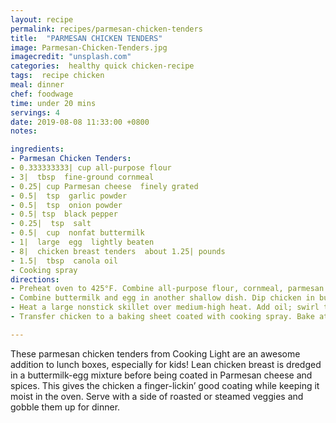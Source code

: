 ```yaml
---
layout: recipe
permalink: recipes/parmesan-chicken-tenders
title:  "PARMESAN CHICKEN TENDERS"
image: Parmesan-Chicken-Tenders.jpg
imagecredit: "unsplash.com"
categories:  healthy quick chicken-recipe
tags:  recipe chicken
meal: dinner
chef: foodwage
time: under 20 mins
servings: 4
date: 2019-08-08 11:33:00 +0800
notes:

ingredients:
- Parmesan Chicken Tenders:
- 0.333333333| cup all-purpose flour  
- 3|  tbsp  fine-ground cornmeal
- 0.25| cup Parmesan cheese  finely grated
- 0.5|  tsp  garlic powder
- 0.5|  tsp  onion powder
- 0.5| tsp  black pepper
- 0.25|  tsp  salt
- 0.5|  cup  nonfat buttermilk
- 1|  large  egg  lightly beaten
- 8|  chicken breast tenders  about 1.25| pounds
- 1.5|  tbsp  canola oil
- Cooking spray
directions:
- Preheat oven to 425°F. Combine all-purpose flour, cornmeal, parmesan cheese, garlic powder, onion powder, pepper, salt in a medium shallow dish
- Combine buttermilk and egg in another shallow dish. Dip chicken in buttermilk mixture. Dredge chicken in flour mixture.
- Heat a large nonstick skillet over medium-high heat. Add oil; swirl to coat. Add chicken to pan; cook 3 minutes on each side or until browned.
- Transfer chicken to a baking sheet coated with cooking spray. Bake at 425°F for 5 minutes or until chicken is done.

---
```

  
These parmesan chicken tenders from Cooking Light are an awesome addition to lunch boxes, especially for kids! Lean chicken breast is dredged in a buttermilk-egg mixture before being coated in Parmesan cheese and spices. This gives the chicken a finger-lickin’ good coating while keeping it moist in the oven. Serve with a side of roasted or steamed veggies and gobble them up for dinner.